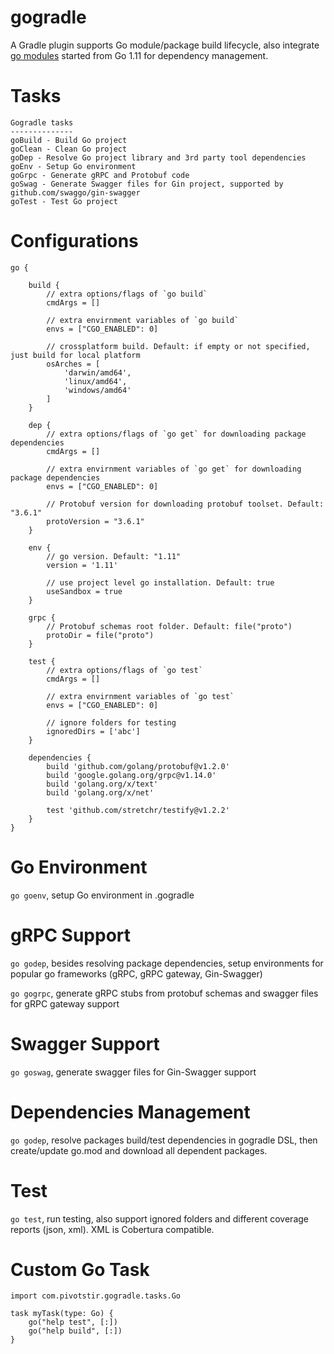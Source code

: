 # gogradle
A Gradle plugin supports Go module/package build lifecycle, also integrate [go modules](https://github.com/golang/go/wiki/Modules) started from Go 1.11 for dependency management.

# Tasks
```
Gogradle tasks
--------------
goBuild - Build Go project
goClean - Clean Go project
goDep - Resolve Go project library and 3rd party tool dependencies
goEnv - Setup Go environment
goGrpc - Generate gRPC and Protobuf code
goSwag - Generate Swagger files for Gin project, supported by github.com/swaggo/gin-swagger
goTest - Test Go project
```

# Configurations
```
go {

    build {
        // extra options/flags of `go build`
        cmdArgs = []
        
        // extra envirnment variables of `go build`
        envs = ["CGO_ENABLED": 0]
        
        // crossplatform build. Default: if empty or not specified, just build for local platform
        osArches = [
            'darwin/amd64', 
            'linux/amd64', 
            'windows/amd64'
        ]
    }
    
    dep {
        // extra options/flags of `go get` for downloading package dependencies
        cmdArgs = []
            
        // extra envirnment variables of `go get` for downloading package dependencies
        envs = ["CGO_ENABLED": 0]
        
        // Protobuf version for downloading protobuf toolset. Default: "3.6.1"
        protoVersion = "3.6.1"
    }
    
    env {
        // go version. Default: "1.11"
        version = '1.11'
        
        // use project level go installation. Default: true
        useSandbox = true
    }
    
    grpc {
        // Protobuf schemas root folder. Default: file("proto")
        protoDir = file("proto")
    }

    test {
        // extra options/flags of `go test`
        cmdArgs = []
            
        // extra envirnment variables of `go test`
        envs = ["CGO_ENABLED": 0]
        
        // ignore folders for testing
        ignoredDirs = ['abc']
    }

    dependencies {
        build 'github.com/golang/protobuf@v1.2.0'
        build 'google.golang.org/grpc@v1.14.0'
        build 'golang.org/x/text'
        build 'golang.org/x/net'

        test 'github.com/stretchr/testify@v1.2.2'
    }
}
```

# Go Environment
`go goenv`, setup Go environment in .gogradle

# gRPC Support
`go godep`, besides resolving package dependencies, setup environments for popular go frameworks (gRPC, gRPC gateway, Gin-Swagger)

`go gogrpc`, generate gRPC stubs from protobuf schemas and swagger files for gRPC gateway support

# Swagger Support
`go goswag`, generate swagger files for Gin-Swagger support

# Dependencies Management
`go godep`, resolve packages build/test dependencies in gogradle DSL, then create/update go.mod and download all dependent packages.

# Test
`go test`, run testing, also support ignored folders and different coverage reports (json, xml). XML is Cobertura compatible.

# Custom Go Task
```
import com.pivotstir.gogradle.tasks.Go

task myTask(type: Go) {
    go("help test", [:])
    go("help build", [:])
}
```